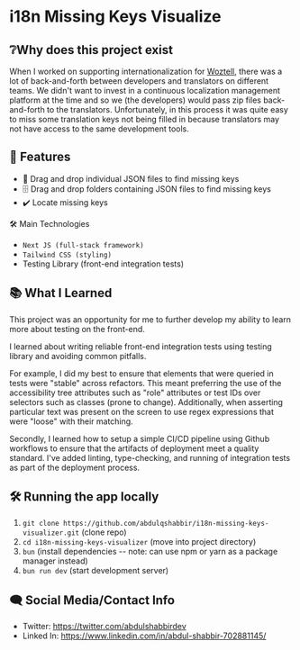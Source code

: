 # i18n Missing Keys Visualize

## ❔Why does this project exist

When I worked on supporting internationalization for
[Woztell](https://platform.woztell.com/), there was a lot
of back-and-forth between developers and translators on different
teams. We didn't want to invest in a continuous localization management
platform at the time and so we (the developers) would pass
zip files back-and-forth to the translators. Unfortunately, in this
process it was quite easy to miss some translation keys not being filled
in because translators may not have access to the same
development tools.

## 🚀 Features

- 📁 Drag and drop individual JSON files to find missing keys
- 🗄️ Drag and drop folders containing JSON files to find missing keys
- ✔️ Locate missing keys

🛠️ Main Technologies

- `Next JS (full-stack framework)`
- `Tailwind CSS (styling)`
- Testing Library (front-end integration tests)

## 📚 What I Learned

This project was an opportunity for me to further develop my ability
to learn more about testing on the front-end.

I learned about writing reliable front-end integration tests using
testing library and avoiding common pitfalls.

For example, I did my best to ensure that elements that were queried
in tests were "stable" across refactors. This meant preferring the use of the
accessibility tree attributes such as "role" attributes or test IDs over
selectors such as classes (prone to change). Additionally, when asserting
particular text was present on the screen to use regex expressions that were
"loose" with their matching.

Secondly, I learned how to setup a simple
CI/CD pipeline using Github workflows to ensure that the artifacts of deployment meet a
quality standard. I've added linting, type-checking, and running of
integration tests as part of the deployment process.

## 🛠️ Running the app locally

1. `git clone https://github.com/abdulqshabbir/i18n-missing-keys-visualizer.git` (clone repo)
2. `cd i18n-missing-keys-visualizer` (move into project directory)
3. `bun` (install dependencies -- note: can use npm or yarn as a package manager instead)
4. `bun run dev` (start development server)

## 🗨 Social Media/Contact Info

- Twitter: https://twitter.com/abdulshabbirdev
- Linked In: https://www.linkedin.com/in/abdul-shabbir-702881145/
